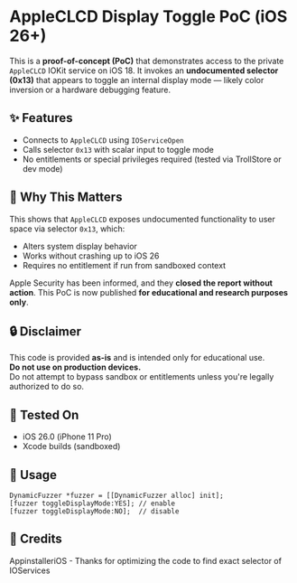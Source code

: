 # AppleCLCD Display Toggle PoC (iOS 26+)

This is a **proof-of-concept (PoC)** that demonstrates access to the private `AppleCLCD` IOKit service on iOS 18. It invokes an **undocumented selector (0x13)** that appears to toggle an internal display mode — likely color inversion or a hardware debugging feature.

## ✨ Features
- Connects to `AppleCLCD` using `IOServiceOpen`
- Calls selector `0x13` with scalar input to toggle mode
- No entitlements or special privileges required (tested via TrollStore or dev mode)

## 🧠 Why This Matters
This shows that `AppleCLCD` exposes undocumented functionality to user space via selector `0x13`, which:
- Alters system display behavior
- Works without crashing up to iOS 26
- Requires no entitlement if run from sandboxed context

Apple Security has been informed, and they **closed the report without action**. This PoC is now published **for educational and research purposes only**.

## 🔒 Disclaimer
This code is provided **as-is** and is intended only for educational use.  
**Do not use on production devices.**  
Do not attempt to bypass sandbox or entitlements unless you're legally authorized to do so.

## 📱 Tested On
- iOS 26.0 (iPhone 11 Pro)
- Xcode builds (sandboxed)

## 🧪 Usage

```objc
DynamicFuzzer *fuzzer = [[DynamicFuzzer alloc] init];
[fuzzer toggleDisplayMode:YES]; // enable
[fuzzer toggleDisplayMode:NO];  // disable
```

## 📖 Credits
AppinstalleriOS - Thanks for optimizing the code to find exact selector of IOServices
